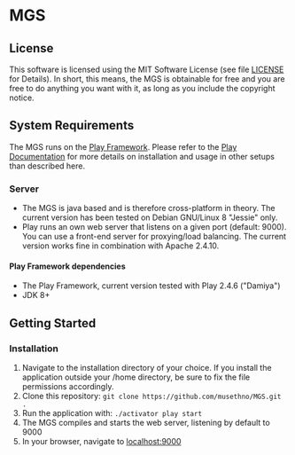 # MGS
## License
This software is licensed using the MIT Software License (see file [LICENSE](https://github.com/musethno/MGS/blob/master/LICENSE) for Details). In short, this means, the MGS is obtainable for free and you are free to do anything you want with it, as long as you include the copyright notice.

## System Requirements
The MGS runs on the [Play Framework](https://www.playframework.com/). Please refer to the [Play Documentation](https://www.playframework.com/documentation/2.4.x/Home) for more details on installation and usage in other setups than described here.

### Server
- The MGS is java based and is therefore cross-platform in theory. The current version has been tested on Debian GNU/Linux 8 "Jessie" only.
- Play runs an own web server that listens on a given port (default: 9000). You can use a front-end server for proxying/load balancing. The current version works fine in combination with Apache 2.4.10.

#### Play Framework dependencies
- The Play Framework, current version tested with Play 2.4.6 ("Damiya")
- JDK 8+

## Getting Started
### Installation
1. Navigate to the installation directory of your choice. If you install the application outside your /home directory, be sure to fix the file permissions accordingly.
2. Clone this repository: ```git clone https://github.com/musethno/MGS.git .```
3. Run the application with: ```./activator play start```
4. The MGS compiles and starts the web server, listening by default to 9000
5. In your browser, navigate to [localhost:9000](http://localhost:9000)
